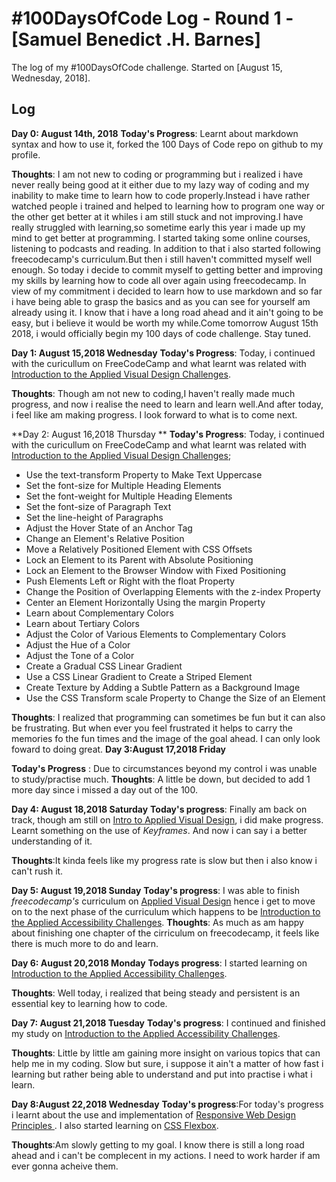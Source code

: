# #100DaysOfCode Log - Round 1 - [Samuel Benedict .H. Barnes]

The log of my #100DaysOfCode challenge. Started on [August 15, Wednesday, 2018].

## Log
**Day 0: August 14th, 2018**
**Today's Progress**: Learnt about markdown syntax and how to use it, forked the 100 Days of Code repo on github to my profile.

**Thoughts**: I am not new to coding or programming but i realized i have never really being good at it either due to my lazy way of coding and my inability to make time to learn how to code properly.Instead i have rather watched people i trained and helped to learning how to program one way or the other get better at it whiles i am still stuck and not improving.I have really struggled with learning,so sometime early this year i made up my mind to get better at programming. I started taking some online courses, listening to podcasts and reading. In addition to that i also started following freecodecamp's curriculum.But then i still haven't committed myself well enough. So today i decide to commit myself to getting better and improving my skills by learning how to code all over again using freecodecamp. In view of my commitment i decided to learn how to use markdown and so far i have being able to grasp the basics and as you can see for yourself am already using it. I know that i have a long road ahead and it ain't going to be easy, but i believe it would be worth my while.Come tomorrow August 15th 2018, i would officially begin my 100 days of code challenge. Stay tuned.

**Day 1: August 15,2018 Wednesday**
**Today's Progress**: Today, i continued with the curicullum on FreeCodeCamp and what learnt was related with [Introduction to the Applied Visual Design Challenges](https://learn.freecodecamp.org/responsive-web-design/applied-visual-design).

**Thoughts**: Though am not new to coding,I haven't really made much progress, and now i realise the need to learn and learn well.And after today, i feel like am making progress. I look forward to what is to come next.

**Day 2: August 16,2018 Thursday **
**Today's Progress**: Today, i continued with the curicullum on FreeCodeCamp and what learnt was related with [Introduction to the Applied Visual Design Challenges](https://learn.freecodecamp.org/responsive-web-design/applied-visual-design);
 - Use the text-transform Property to Make Text Uppercase
 - Set the font-size for Multiple Heading Elements
 - Set the font-weight for Multiple Heading Elements
 - Set the font-size of Paragraph Text
 - Set the line-height of Paragraphs
 - Adjust the Hover State of an Anchor Tag
 - Change an Element's Relative Position
 - Move a Relatively Positioned Element with CSS Offsets
 - Lock an Element to its Parent with Absolute Positioning
 - Lock an Element to the Browser Window with Fixed Positioning
 - Push Elements Left or Right with the float Property
 - Change the Position of Overlapping Elements with the z-index Property
 - Center an Element Horizontally Using the margin Property
 - Learn about Complementary Colors
 - Learn about Tertiary Colors
 - Adjust the Color of Various Elements to Complementary Colors
 - Adjust the Hue of a Color
 - Adjust the Tone of a Color
 - Create a Gradual CSS Linear Gradient
 - Use a CSS Linear Gradient to Create a Striped Element
 - Create Texture by Adding a Subtle Pattern as a Background Image
 - Use the CSS Transform scale Property to Change the Size of an Element

**Thoughts**: I realized  that programming can sometimes be fun but it can also be frustrating. But when ever you feel frustrated it helps to carry the memories fo the fun times and the image of the goal ahead. I can only look foward to doing great. 
**Day 3:August 17,2018 Friday**

**Today's Progress** : Due to circumstances beyond my control i was unable to study/practise much.
**Thoughts**: A little be down, but decided to add 1 more day since i missed a day out of the 100.

**Day 4: August 18,2018 Saturday**
**Today's progress**: Finally am back on track, though am still on [Intro to Applied Visual Design](https://learn.freecodecamp.org/responsive-web-design/applied-visual-design), i did make progress. Learnt something on the use of _Keyframes_. And now i can say i a better understanding of it.

**Thoughts**:It kinda feels like my progress rate is slow but then i also know i can't rush it. 

**Day 5: August 19,2018 Sunday**
**Today's progress**: I was able to finish _freecodecamp's_ curriculum on [Applied Visual Design](https://learn.freecodecamp.org/responsive-web-design/applied-visual-design) hence i get to move on to the next phase of the curriculum which happens to be [Introduction to the Applied Accessibility Challenges](https://learn.freecodecamp.org/responsive-web-design/applied-accessibility).
**Thoughts**: As much as am happy about finishing one chapter of the cirriculum on freecodecamp, it feels like there is much more to do and learn.

**Day 6: August 20,2018 Monday**
**Todays progress**: I started learning on [Introduction to the Applied Accessibility Challenges](https://learn.freecodecamp.org/responsive-web-design/applied-accessibility).

**Thoughts**: Well today, i realized that being steady and persistent is an essential key to learning how to code.

**Day 7: August 21,2018 Tuesday**
**Today's progress**: I continued and finished my study on [Introduction to the Applied Accessibility Challenges](https://learn.freecodecamp.org/responsive-web-design/applied-accessibility).

**Thoughts**: Little by little am gaining more insight on various topics that can help me in my coding. Slow but sure, i suppose it ain't a matter of how fast i learning but rather being able to understand and put into practise i what i learn.

**Day 8:August 22,2018 Wednesday**
**Today's progress**:For today's progress i learnt about the use and implementation of [Responsive Web Design Principles
](https://learn.freecodecamp.org/responsive-web-design/responsive-web-design-principles). I also started learning on [CSS Flexbox](https://learn.freecodecamp.org/responsive-web-design/css-flexbox).

**Thoughts**:Am slowly getting to my goal. I know there is still a long road ahead and i can't be complecent in my actions. I need to work harder if am ever gonna acheive them.
